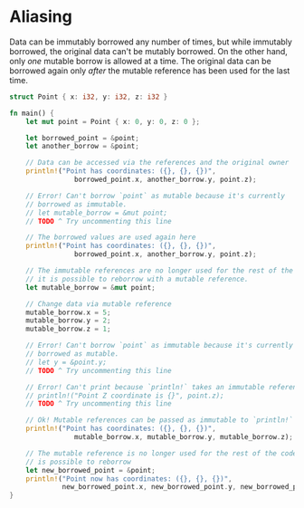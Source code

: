 # Aliasing

Data can be immutably borrowed any number of times, but while immutably
borrowed, the original data can't be mutably borrowed. On the other hand, only
*one* mutable borrow is allowed at a time. The original data can be borrowed
again only *after* the mutable reference has been used for the last time.

```rust
struct Point { x: i32, y: i32, z: i32 }

fn main() {
    let mut point = Point { x: 0, y: 0, z: 0 };

    let borrowed_point = &point;
    let another_borrow = &point;

    // Data can be accessed via the references and the original owner
    println!("Point has coordinates: ({}, {}, {})",
                borrowed_point.x, another_borrow.y, point.z);

    // Error! Can't borrow `point` as mutable because it's currently
    // borrowed as immutable.
    // let mutable_borrow = &mut point;
    // TODO ^ Try uncommenting this line

    // The borrowed values are used again here
    println!("Point has coordinates: ({}, {}, {})",
                borrowed_point.x, another_borrow.y, point.z);

    // The immutable references are no longer used for the rest of the code so
    // it is possible to reborrow with a mutable reference.
    let mutable_borrow = &mut point;

    // Change data via mutable reference
    mutable_borrow.x = 5;
    mutable_borrow.y = 2;
    mutable_borrow.z = 1;

    // Error! Can't borrow `point` as immutable because it's currently
    // borrowed as mutable.
    // let y = &point.y;
    // TODO ^ Try uncommenting this line

    // Error! Can't print because `println!` takes an immutable reference.
    // println!("Point Z coordinate is {}", point.z);
    // TODO ^ Try uncommenting this line

    // Ok! Mutable references can be passed as immutable to `println!`
    println!("Point has coordinates: ({}, {}, {})",
                mutable_borrow.x, mutable_borrow.y, mutable_borrow.z);

    // The mutable reference is no longer used for the rest of the code so it
    // is possible to reborrow
    let new_borrowed_point = &point;
    println!("Point now has coordinates: ({}, {}, {})",
             new_borrowed_point.x, new_borrowed_point.y, new_borrowed_point.z);
}
```
